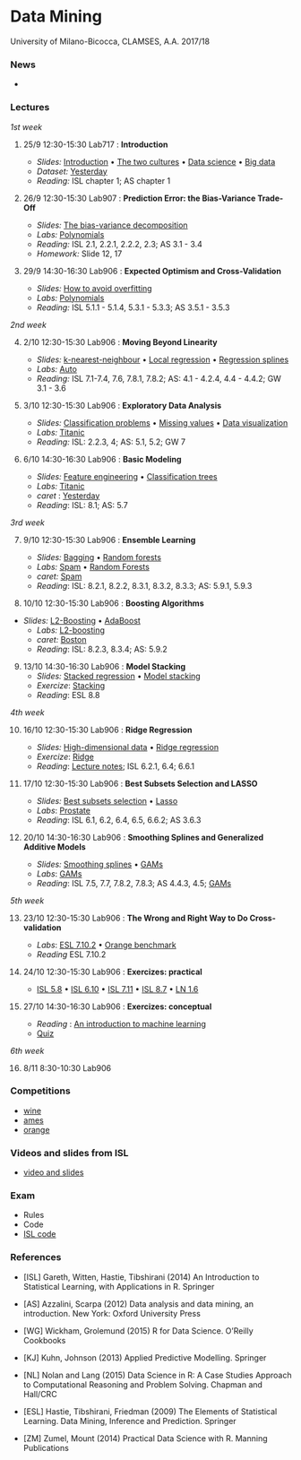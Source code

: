 # Data Mining 

University of Milano-Bicocca, CLAMSES, A.A. 2017/18

### News

* 

### Lectures

*1st week*

1. 25/9 12:30-15:30 Lab717 : **Introduction**
    + *Slides:* [Introduction](https://github.com/aldosolari/DM/blob/master/0_intro/0_intro.pdf) • [The two cultures](https://github.com/aldosolari/DM/blob/master/0_intro/0_twocult.pdf) • [Data science](https://github.com/aldosolari/DM/blob/master/0_intro/0_twocult.pdf) • [Big data](https://github.com/aldosolari/DM/blob/master/0_intro/0_twocult.pdf)
    + *Dataset:* [Yesterday](https://github.com/aldosolari/DM/blob/master/0_intro/0_yesterday.pdf)
    + *Reading:* ISL chapter 1; AS chapter 1

2. 26/9 12:30-15:30 Lab907 :  **Prediction Error: the Bias-Variance Trade-Off**
    + *Slides:* [The bias-variance decomposition](https://github.com/aldosolari/DM/blob/master/1_biasvar/1_biasvar.pdf)
    + *Labs:* [Polynomials](https://github.com/aldosolari/DM/blob/master/1_biasvar/polynomials.Rmd)
    + *Reading:* ISL 2.1, 2.2.1, 2.2.2, 2.3; AS 3.1 - 3.4
    + *Homework:* Slide 12, 17

3. 29/9 14:30-16:30 Lab906 : **Expected Optimism and Cross-Validation**
    + *Slides:*  [How to avoid overfitting](https://github.com/aldosolari/DM/blob/master/1_biasvar/1_biasvar.pdf)
    + *Labs:* [Polynomials](https://github.com/aldosolari/DM/blob/master/1_biasvar/polynomials.Rmd)
    + *Reading:* ISL 5.1.1 - 5.1.4, 5.3.1 - 5.3.3; AS 3.5.1 - 3.5.3


*2nd week*

4. 2/10 12:30-15:30 Lab906 : **Moving Beyond Linearity**
    + *Slides:*  [k-nearest-neighbour](https://github.com/aldosolari/DM/blob/master/2_eda/2_mbl.pdf) • [Local regression](https://github.com/aldosolari/DM/blob/master/2_eda/2_mbl.pdf) • [Regression splines](https://github.com/aldosolari/DM/blob/master/2_eda/2_mbl.pdf) 
    + *Labs:* [Auto](https://github.com/aldosolari/DM/blob/master/2_eda/auto.Rmd)
    + *Reading:* ISL 7.1-7.4, 7.6, 7.8.1, 7.8.2; AS: 4.1 - 4.2.4, 4.4 - 4.4.2; GW 3.1 - 3.6


5. 3/10 12:30-15:30 Lab906 : **Exploratory Data Analysis**
    + *Slides:*  [Classification problems](https://github.com/aldosolari/DM/blob/master/2_eda/2_eda.pdf) • [Missing values](https://github.com/aldosolari/DM/blob/master/2_eda/2_eda.pdf) • [Data visualization](https://github.com/aldosolari/DM/blob/master/2_eda/2_eda.pdf)
    + *Labs:* [Titanic](https://github.com/aldosolari/DM/blob/master/2_eda/titanic.Rmd)
    + *Reading:*  ISL: 2.2.3, 4; AS: 5.1, 5.2; GW 7

6. 6/10 14:30-16:30 Lab906 : **Basic Modeling**
    + *Slides:*  [Feature engineering](https://github.com/aldosolari/DM/blob/master/2_eda/2_eda.pdf) • [Classification trees](https://github.com/aldosolari/DM/blob/master/2_eda/2_eda.pdf)
    + *Labs:* [Titanic](https://github.com/aldosolari/DM/blob/master/2_eda/titanic.Rmd)
    + *caret* : [Yesterday](https://github.com/aldosolari/DM/blob/master/1_biasvar/poly_caret.Rmd)
    + *Reading*: ISL: 8.1; AS: 5.7

*3rd week*

7. 9/10 12:30-15:30 Lab906 : **Ensemble Learning**
    + *Slides:*  [Bagging](https://github.com/aldosolari/DM/blob/master/3_ensemble/3_ensemble.pdf) • [Random forests](https://github.com/aldosolari/DM/blob/master/3_ensemble/3_ensemble.pdf) 
    + *Labs:* [Spam](https://github.com/aldosolari/DM/blob/master/3_ensemble/spam.Rmd) • [Random Forests](https://github.com/aldosolari/DM/blob/master/3_ensemble/rf.Rmd) 
    + *caret:* [Spam](https://github.com/aldosolari/DM/blob/master/3_ensemble/spam_caret.Rmd)
    + *Reading*: ISL: 8.2.1, 8.2.2, 8.3.1, 8.3.2, 8.3.3; AS: 5.9.1, 5.9.3


8. 10/10 12:30-15:30 Lab906 : **Boosting Algorithms**
  + *Slides:*  [L2-Boosting](https://github.com/aldosolari/DM/blob/master/3_ensemble/3_ensemble.pdf) • [AdaBoost](https://github.com/aldosolari/DM/blob/master/3_ensemble/3_ensemble.pdf) 
    + *Labs:* [L2-boosting](https://github.com/aldosolari/DM/blob/master/3_ensemble/L2boost.Rmd)
    + *caret:* [Boston](https://github.com/aldosolari/DM/blob/master/3_ensemble/boston_caret.Rmd)
    + *Reading*: ISL: 8.2.3, 8.3.4; AS: 5.9.2

9. 13/10 14:30-16:30 Lab906 : **Model Stacking**
    + *Slides:* [Stacked regression](https://github.com/aldosolari/DM/blob/master/3_ensemble/3_ensemble.pdf) • [Model stacking](https://github.com/aldosolari/DM/blob/master/3_ensemble/3_ensemble.pdf)
    + *Exercize*: [Stacking](https://github.com/aldosolari/DM/blob/master/3_ensemble/stacking.pdf)
    + *Reading*: ESL 8.8

*4th week*

10. 16/10 12:30-15:30 Lab906 : **Ridge Regression**
    + *Slides:* [High-dimensional data](https://github.com/aldosolari/DM/blob/master/4_highdim/4_highdim.pdf) • [Ridge regression](https://github.com/aldosolari/DM/blob/master/4_highdim/4_highdim.pdf)
    + *Exercize*: [Ridge](https://github.com/aldosolari/DM/blob/master/4_highdim/ridge.pdf) 
    + *Reading*: [Lecture notes](https://arxiv.org/pdf/1509.09169.pdf); ISL 6.2.1, 6.4; 6.6.1

11. 17/10 12:30-15:30 Lab906 : **Best Subsets Selection and LASSO**
    + *Slides:* [Best subsets selection](https://github.com/aldosolari/DM/blob/master/4_highdim/4_highdim.pdf) • [Lasso](https://github.com/aldosolari/DM/blob/master/4_highdim/4_highdim.pdf)
    + *Labs*: [Prostate](https://github.com/aldosolari/DM/blob/master/4_highdim/prostate.Rmd)
    + *Reading*: ISL 6.1, 6.2, 6.4, 6.5, 6.6.2; AS 3.6.3

12. 20/10 14:30-16:30 Lab906 : **Smoothing Splines and Generalized Additive Models**
    + *Slides:* [Smoothing splines](https://github.com/aldosolari/DM/blob/master/4_highdim/4_GAM.pdf) • [GAMs](https://github.com/aldosolari/DM/blob/master/4_highdim/4_GAM.pdf)
    + *Labs*: [GAMs](https://github.com/aldosolari/DM/blob/master/4_highdim/gam.Rmd)
    + *Reading*: ISL 7.5, 7.7, 7.8.2, 7.8.3; AS 4.4.3, 4.5; [GAMs](https://github.com/aldosolari/DM/blob/master/4_highdim/GAMS.pdf)
    
*5th week* 

13. 23/10 12:30-15:30 Lab906 : **The Wrong and Right Way to Do Cross-validation**
    + *Labs*: [ESL 7.10.2](https://github.com/aldosolari/DM/blob/master/5_otop/cvwrong.pdf) • [Orange benchmark](https://github.com/aldosolari/DM/blob/master/5_otop/orange_bm.pdf)
    + *Reading* ESL 7.10.2

14. 24/10 12:30-15:30 Lab906 : **Exercizes: practical**
    + [ISL 5.8](https://github.com/aldosolari/DM/blob/master/5_otop/ISL_5_8.pdf) • [ISL 6.10](https://github.com/aldosolari/DM/blob/master/5_otop/ISL_6_10.pdf) • [ISL 7.11](https://github.com/aldosolari/DM/blob/master/5_otop/ISL_7_11.pdf) • [ISL 8.7](https://github.com/aldosolari/DM/blob/master/5_otop/ISL_8_7.pdf) • [LN 1.6](https://github.com/aldosolari/DM/blob/master/5_otop/LN_1_6.pdf)

15. 27/10 14:30-16:30 Lab906 : **Exercizes: conceptual**

    + *Reading* : [An introduction to machine learning](https://github.com/aldosolari/DM/blob/master/5_otop/ML_inR.pdf)
    + [Quiz](https://docs.google.com/forms/d/e/1FAIpQLSdt3lUtz7RF1Yf1z-wxsqOA-9j1LvTJ4lz7mTF4iDwT4omGHw/viewform?usp=sf_link)


*6th week*

16. 8/11 8:30-10:30 Lab906

### Competitions

  + [wine](https://github.com/aldosolari/DM/blob/master/Competitions/competitions.pdf)
  + [ames](https://github.com/aldosolari/DM/blob/master/Competitions/competitions.pdf)
  + [orange](https://github.com/aldosolari/DM/blob/master/Competitions/competitions.pdf)

### Videos and slides from ISL

  + [video and slides]( https://www.r-bloggers.com/in-depth-introduction-to-machine-learning-in-15-hours-of-expert-videos/)


### Exam

  + Rules
  + Code
  + [ISL code](https://github.com/aldosolari/DM/blob/master/Exam/ISLcode.txt)


### References

* [ISL] Gareth, Witten, Hastie, Tibshirani (2014) An Introduction to Statistical Learning, with Applications in R. Springer

* [AS] Azzalini, Scarpa (2012) Data analysis and data mining, an introduction. New York: Oxford University Press

* [WG] Wickham, Grolemund (2015) R for Data Science. O’Reilly Cookbooks

* [KJ] Kuhn, Johnson (2013) Applied Predictive Modelling. Springer

* [NL] Nolan and Lang (2015) Data Science in R: A Case Studies Approach to Computational Reasoning and Problem Solving. Chapman and Hall/CRC

* [ESL] Hastie, Tibshirani, Friedman (2009) The Elements of Statistical Learning. Data Mining, Inference and Prediction. Springer

* [ZM] Zumel, Mount (2014) Practical Data Science with R. Manning Publications

